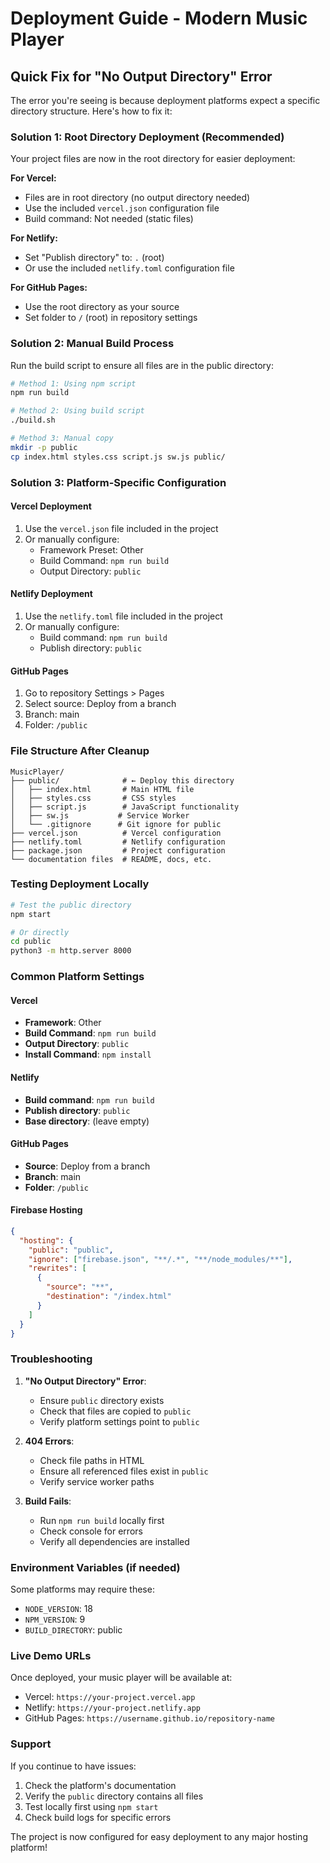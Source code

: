 # Deployment Guide - Modern Music Player

## Quick Fix for "No Output Directory" Error

The error you're seeing is because deployment platforms expect a specific directory structure. Here's how to fix it:

### Solution 1: Root Directory Deployment (Recommended)
Your project files are now in the root directory for easier deployment:

**For Vercel:**
- Files are in root directory (no output directory needed)
- Use the included `vercel.json` configuration file
- Build command: Not needed (static files)

**For Netlify:**
- Set "Publish directory" to: `.` (root)
- Or use the included `netlify.toml` configuration file

**For GitHub Pages:**
- Use the root directory as your source
- Set folder to `/` (root) in repository settings

### Solution 2: Manual Build Process
Run the build script to ensure all files are in the public directory:

```bash
# Method 1: Using npm script
npm run build

# Method 2: Using build script
./build.sh

# Method 3: Manual copy
mkdir -p public
cp index.html styles.css script.js sw.js public/
```

### Solution 3: Platform-Specific Configuration

#### Vercel Deployment
1. Use the `vercel.json` file included in the project
2. Or manually configure:
   - Framework Preset: Other
   - Build Command: `npm run build`
   - Output Directory: `public`

#### Netlify Deployment
1. Use the `netlify.toml` file included in the project
2. Or manually configure:
   - Build command: `npm run build`
   - Publish directory: `public`

#### GitHub Pages
1. Go to repository Settings > Pages
2. Select source: Deploy from a branch
3. Branch: main
4. Folder: `/public`

### File Structure After Cleanup
```
MusicPlayer/
├── public/              # ← Deploy this directory
│   ├── index.html       # Main HTML file
│   ├── styles.css       # CSS styles
│   ├── script.js        # JavaScript functionality
│   ├── sw.js           # Service Worker
│   └── .gitignore      # Git ignore for public
├── vercel.json          # Vercel configuration
├── netlify.toml         # Netlify configuration
├── package.json         # Project configuration
└── documentation files  # README, docs, etc.
```

### Testing Deployment Locally
```bash
# Test the public directory
npm start

# Or directly
cd public
python3 -m http.server 8000
```

### Common Platform Settings

#### Vercel
- **Framework**: Other
- **Build Command**: `npm run build`
- **Output Directory**: `public`
- **Install Command**: `npm install`

#### Netlify
- **Build command**: `npm run build`
- **Publish directory**: `public`
- **Base directory**: (leave empty)

#### GitHub Pages
- **Source**: Deploy from a branch
- **Branch**: main
- **Folder**: `/public`

#### Firebase Hosting
```json
{
  "hosting": {
    "public": "public",
    "ignore": ["firebase.json", "**/.*", "**/node_modules/**"],
    "rewrites": [
      {
        "source": "**",
        "destination": "/index.html"
      }
    ]
  }
}
```

### Troubleshooting

1. **"No Output Directory" Error**: 
   - Ensure `public` directory exists
   - Check that files are copied to `public`
   - Verify platform settings point to `public`

2. **404 Errors**:
   - Check file paths in HTML
   - Ensure all referenced files exist in `public`
   - Verify service worker paths

3. **Build Fails**:
   - Run `npm run build` locally first
   - Check console for errors
   - Verify all dependencies are installed

### Environment Variables (if needed)
Some platforms may require these:
- `NODE_VERSION`: 18
- `NPM_VERSION`: 9
- `BUILD_DIRECTORY`: public

### Live Demo URLs
Once deployed, your music player will be available at:
- Vercel: `https://your-project.vercel.app`
- Netlify: `https://your-project.netlify.app`
- GitHub Pages: `https://username.github.io/repository-name`

### Support
If you continue to have issues:
1. Check the platform's documentation
2. Verify the `public` directory contains all files
3. Test locally first using `npm start`
4. Check build logs for specific errors

The project is now configured for easy deployment to any major hosting platform!
